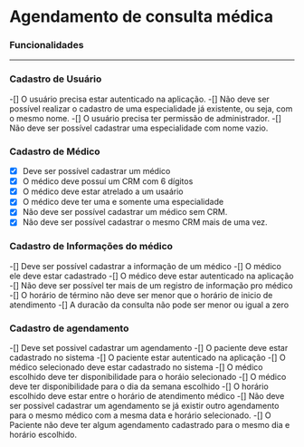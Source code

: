 # Agendamento de consulta médica

### **Funcionalidades**

---

### **Cadastro de Usuário**

-[] O usuário precisa estar autenticado na aplicação.
-[] Não deve ser possível realizar o cadastro de uma especialidade já existente, ou seja, com o mesmo nome.
-[] O usuário precisa ter permissão de administrador.
-[] Não deve ser possível cadastrar uma especialidade com nome vazio.

### **Cadastro de Médico**

- [x] Deve ser possível cadastrar um médico
- [x] O médico deve possuí um CRM com 6 dígitos
- [x] O médico deve estar atrelado a um usaário
- [x] O médico deve ter uma e somente uma especialidade
- [x] Não deve ser possível cadastrar um médico sem CRM.
- [x] Não deve ser possível cadastrar o mesmo CRM mais de uma vez.

### **Cadastro de Informações do médico**

-[] Deve ser possível cadastrar a informação de um médico
-[] O médico ele deve estar cadastrado
-[] O médico deve estar autenticado na aplicação
-[] Não deve ser possível ter mais de um registro de informação pro médico
-[] O horário de término não deve ser menor que o horário de inicio de atendimento
-[] A duracão da consulta não pode ser menor ou igual a zero

### **Cadastro de agendamento**

-[] Deve set possivel cadastrar um agendamento
-[] O paciente deve estar cadastrado no sistema
-[] O paciente estar autenticado na aplicação
-[] O médico selecionado deve estar cadastrado no sistema
-[] O médico escolhido deve ter disponibilidade para o horáio selecionado
-[] O médico deve ter disponibilidade para o dia da semana escolhido
-[] O horário escolhido deve estar entre o horário de atendimento médico
-[] Não deve ser possivel cadastrar um agendamento se já existir outro agendamento
para o mesmo médico com a mesma data e horário selecionado.
-[] O Paciente não deve ter algum agendamento cadastrado para o mesmo dia e horário
escolhido.
